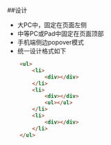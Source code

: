 ##设计

* 大PC中，固定在页面左侧
* 中等PC或Pad中固定在页面顶部
* 手机端侧边popover模式
* 统一设计格式如下
```html
    <ul>
        <li>
            <div></div>
        </li>
        <li>
            <div></div>
            <ul></ul>
        </li>
        <li>
            <div></div>
        </li>
    </ul>
```